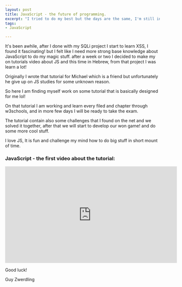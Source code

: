 ```yaml
---
layout: post
title: JavaScript - the future of programming.
excerpt: "I tried to do my best but the days are the same, I'm still in my home without a job and I don't know why but I am still work on my studies and know I am learning JS from zero to HERO!! If you want to do the same pales join me!"
tags:
- JavaScript

---
```



It's been awhile, after I done with my SQLi project I start to learn XSS, I found it fascinating! but I felt like I need more strong base knowledge about JavaScript to do my magic stuff. after a week or two I decided to make my on tutorials video about JS and this time in Hebrew, from that project I was learn a lot!

Originally I wrote that tutorial for Michael which is a friend but unfortunately he give up on JS studies for some unknown reason.

So here I am finding myself work on some tutorial that is basically designed for me lol!

On that tutorial I am working and learn every filed and chapter through w3schools, and in more few days I will be ready to take the exam.

The tutorial contain also some challenges that I found on the net and we solved it together, after that we will start to develop our won game! and do some more cool stuff.

I love JS, It is fun and challenge my mind how to do big stuff in short mount of time.


### JavaScript - the first video about the tutorial:

<iframe width="560" height="315" src="https://www.youtube.com/embed/2bJtEFba6zI" frameborder="0" allow="autoplay; encrypted-media" allowfullscreen></iframe>

Good luck!

Guy Zwerdling
